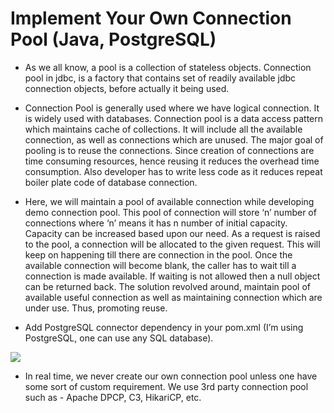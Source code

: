 # Implement Your Own Connection Pool (Java, PostgreSQL) 

- As we all know, a pool is a collection of stateless objects. Connection pool in jdbc, is a factory that contains set of readily available jdbc connection objects, before actually it being used.

- Connection Pool is generally used where we have logical connection. It is widely used with databases. Connection pool is a data access pattern which maintains cache of collections. It will include all the available connection, as well as connections which are unused. The major goal of pooling is to reuse the connections. Since creation of connections are time consuming resources, hence reusing it reduces the overhead time consumption. Also developer has to write less code as it reduces repeat boiler plate code of database connection.

- Here, we will maintain a pool of available connection while developing demo connection pool. This pool of connection will store ‘n’ number of connections where ‘n’ means it has n number of initial capacity. Capacity can be increased based upon our need. As a request is raised to the pool, a connection will be allocated to the given request. This will keep on happening till there are connection in the pool. Once the available connection will become blank, the caller has to wait till a connection is made available. If waiting is not allowed then a null object can be returned back. The solution revolved around, maintain pool of available useful connection as well as maintaining connection which are under use. Thus, promoting reuse.

- Add PostgreSQL connector dependency in your pom.xml
(I’m using PostgreSQL, one can use any SQL database).

![](https://github.com/AadityaUoHyd/implementConnectionPooling/blob/master/cp.jpg?raw=true)

- In real time, we never create our own connection pool unless one have some sort of custom requirement. We use 3rd party connection pool such as - Apache DPCP, C3, HikariCP, etc.
